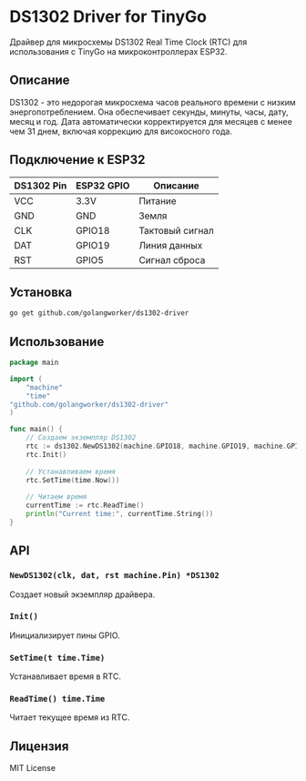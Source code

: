 # DS1302 Driver for TinyGo

Драйвер для микросхемы DS1302 Real Time Clock (RTC) для использования с TinyGo на микроконтроллерах ESP32.

## Описание

DS1302 - это недорогая микросхема часов реального времени с низким энергопотреблением. Она обеспечивает секунды, минуты, часы, дату, месяц и год. Дата автоматически корректируется для месяцев с менее чем 31 днем, включая коррекцию для високосного года.

## Подключение к ESP32

| DS1302 Pin | ESP32 GPIO | Описание |
|------------|------------|----------|
| VCC        | 3.3V       | Питание |
| GND        | GND        | Земля |
| CLK        | GPIO18     | Тактовый сигнал |
| DAT        | GPIO19     | Линия данных |
| RST        | GPIO5      | Сигнал сброса |

## Установка

```bash
go get github.com/golangworker/ds1302-driver
```

## Использование

```go
package main

import (
    "machine"
    "time"
"github.com/golangworker/ds1302-driver"
)

func main() {
    // Создаем экземпляр DS1302
    rtc := ds1302.NewDS1302(machine.GPIO18, machine.GPIO19, machine.GPIO5)
    rtc.Init()
    
    // Устанавливаем время
    rtc.SetTime(time.Now())
    
    // Читаем время
    currentTime := rtc.ReadTime()
    println("Current time:", currentTime.String())
}
```

## API

### `NewDS1302(clk, dat, rst machine.Pin) *DS1302`
Создает новый экземпляр драйвера.

### `Init()`
Инициализирует пины GPIO.

### `SetTime(t time.Time)`
Устанавливает время в RTC.

### `ReadTime() time.Time`
Читает текущее время из RTC.

## Лицензия

MIT License
